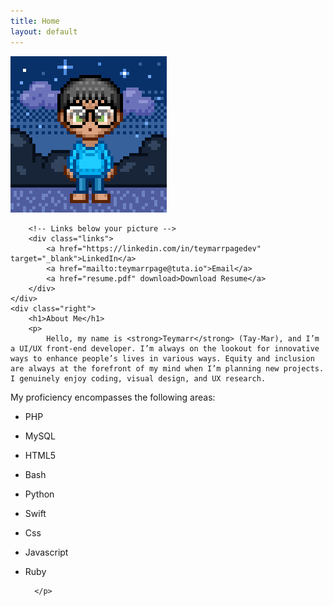 ```yaml
---
title: Home
layout: default
---
```


<link rel="stylesheet" href="style.css">

<div class="container">
    <div class="left">
        <!-- Reference the uploaded avatar.png -->
        <img src="avatar.png" alt="Teymarr's Profile Picture" class="profile-pic">

        <!-- Links below your picture -->
        <div class="links">
            <a href="https://linkedin.com/in/teymarrpagedev" target="_blank">LinkedIn</a>
            <a href="mailto:teymarrpage@tuta.io">Email</a>
            <a href="resume.pdf" download>Download Resume</a>
        </div>
    </div>
    <div class="right">
        <h1>About Me</h1>
        <p>
            Hello, my name is <strong>Teymarr</strong> (Tay-Mar), and I’m a UI/UX front-end developer. I’m always on the lookout for innovative ways to enhance people’s lives in various ways. Equity and inclusion are always at the forefront of my mind when I’m planning new projects. I genuinely enjoy coding, visual design, and UX research.

My proficiency encompasses the following areas: 

* PHP
* MySQL
* HTML5
* Bash
* Python
* Swift
* Css
* Javascript
* Ruby

        </p>
    </div>
</div>
